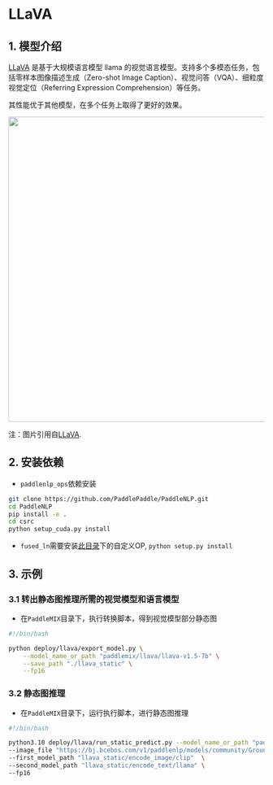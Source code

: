 # LLaVA

## 1. 模型介绍

[LLaVA](https://arxiv.org/pdf/2310.03744.pdf) 是基于大规模语言模型 llama 的视觉语言模型。支持多个多模态任务，包括零样本图像描述生成（Zero-shot Image Caption）、视觉问答（VQA）、细粒度视觉定位（Referring Expression Comprehension）等任务。

其性能优于其他模型，在多个任务上取得了更好的效果。

<p align="center">
  <img src="https://github.com/haotian-liu/LLaVA/blob/main/images/llava_v1_5_radar.jpg" align="middle" width = "600" />
</p>

注：图片引用自[LLaVA](https://github.com/haotian-liu/LLaVA).


## 2. 安装依赖

* `paddlenlp_ops`依赖安装

```bash
git clone https://github.com/PaddlePaddle/PaddleNLP.git
cd PaddleNLP
pip install -e .
cd csrc
python setup_cuda.py install
```

* `fused_ln`需要安装[此目录](https://github.com/PaddlePaddle/PaddleNLP/tree/develop/model_zoo/gpt-3/external_ops)下的自定义OP, `python setup.py install`

## 3. 示例

### 3.1 转出静态图推理所需的视觉模型和语言模型

* 在`PaddleMIX`目录下，执行转换脚本，得到视觉模型部分静态图

```bash
#!/bin/bash

python deploy/llava/export_model.py \
    --model_name_or_path "paddlemix/llava/llava-v1.5-7b" \
    --save_path "./llava_static" \
    --fp16
```


### 3.2 静态图推理

* 在`PaddleMIX`目录下，运行执行脚本，进行静态图推理

```bash
#!/bin/bash

python3.10 deploy/llava/run_static_predict.py --model_name_or_path "paddlemix/llava/llava-v1.5-7b" \
--image_file "https://bj.bcebos.com/v1/paddlenlp/models/community/GroundingDino/000000004505.jpg" \
--first_model_path "llava_static/encode_image/clip"  \
--second_model_path "llava_static/encode_text/llama" \
--fp16

```
